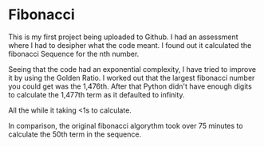 # Fibonacci

This is my first project being uploaded to Github. I had an assessment where I had to desipher what the code meant.
I found out it calculated the fibonacci Sequence for the nth number.

Seeing that the code had an exponential complexity, I have tried to improve it by using the Golden Ratio.
I worked out that the largest fibonacci number you could get was the 1,476th. 
After that Python didn't have enough digits to calculate the 1,477th term as it defaulted to infinity.

All the while it taking <1s to calculate.


In comparison, the original fibonacci algorythm took over 75 minutes to calculate the 50th term in the sequence.
